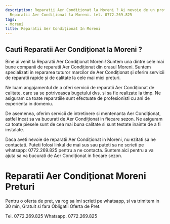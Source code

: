 ```yaml
---
description: Reparatii Aer Condiționat la Moreni ? Ai nevoie de un profesionist in
  Reparatii Aer Condiționat la Moreni. tel. 0772.269.825
tags:
- Moreni
title: Reparatii Aer Condiționat In Moreni
---
```



## Cauti Reparatii Aer Condiționat la Moreni ?

Bine ai venit la Reparatii Aer Condiționat Moreni! Suntem una dintre cele mai bune companii de reparatii Aer Condiționat din orasul Moreni. Suntem specializati in repararea tuturor marcilor de Aer Condiționat și oferim servicii de reparatii rapide și de calitate la cele mai mici preturi. 

Ne luam angajamentul de a oferi servicii de reparatii Aer Condiționat de calitate, care sa se potriveasca bugetului dvs. si sa fie realizate la timp. Ne asiguram ca toate reparatiile sunt efectuate de profesionisti cu ani de experienta in domeniu. 

De asemenea, oferim servicii de intretinere si mentenanta Aer Condiționat, astfel incat sa va bucurati de Aer Condiționat in fiecare sezon. Ne asiguram ca toate piesele sunt de cea mai buna calitate si sunt testate inainte de a fi instalate. 

Daca aveti nevoie de reparatii Aer Condiționat in Moreni, nu ezitati sa ne contactati. Puteti folosi linkul de mai sus sau puteti sa ne scrieti pe whatsapp: 0772.269.825 pentru a ne contacta. Suntem aici pentru a va ajuta sa va bucurati de Aer Condiționat in fiecare sezon.

# Reparatii Aer Condiționat Moreni Preturi
Pentru o oferta de pret, va rog sa imi scrieti pe whatsapp, si va trimitem in 30 min, Gratuit si fara Obligatii Oferta de Pret.

Tel. 0772.269.825
Whatsapp. 0772.269.825